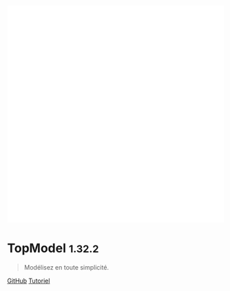 ![logo](./media/IconDark.svg)

# TopModel <small>1.32.2</small>

> Modélisez en toute simplicité.

[GitHub](https://github.com/klee-contrib/topmodel)
[Tutoriel](/getting-started/00_getting_started.md)

